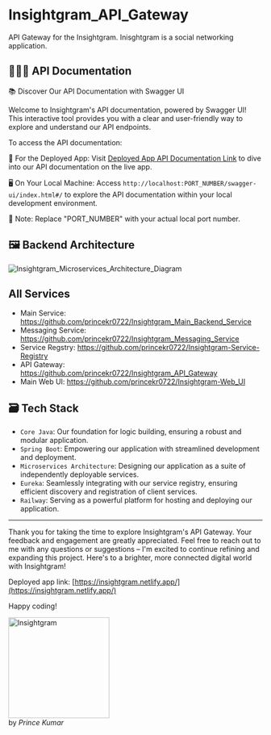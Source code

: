 # Insightgram_API_Gateway
API Gateway for the Insightgram. Inisghtgram is a social networking application.

## 🧑🏻‍💻 API Documentation

📚 Discover Our API Documentation with Swagger UI

Welcome to Insightgram's API documentation, powered by Swagger UI! This interactive tool provides you with a clear and user-friendly way to explore and understand our API endpoints.

To access the API documentation:

🚀 For the Deployed App:
Visit [Deployed App API Documentation Link](https://insightgrammainbackendservice-production.up.railway.app/swagger-ui/index.html#/text) to dive into our API documentation on the live app.

🖥️ On Your Local Machine:
Access `http://localhost:PORT_NUMBER/swagger-ui/index.html#/` to explore the API documentation within your local development environment.

📌 Note: Replace "PORT_NUMBER" with your actual local port number.


## 🖼️ Backend Architecture

![Insightgram_Microservices_Architecture_Diagram](https://github.com/princekr0722/Insightgram-Web_UI/assets/112754559/6da6559e-b146-4e2d-bc07-b29536f3468d)

## All Services

- Main Service: https://github.com/princekr0722/Insightgram_Main_Backend_Service
- Messaging Service: https://github.com/princekr0722/Insightgram_Messaging_Service
- Service Regstry: https://github.com/princekr0722/Insightgram-Service-Registry
- API Gateway: https://github.com/princekr0722/Insightgram_API_Gateway
- Main Web UI: https://github.com/princekr0722/Insightgram-Web_UI

## 🗃️ Tech Stack

- `Core Java`: Our foundation for logic building, ensuring a robust and modular application.
- `Spring Boot`: Empowering our application with streamlined development and deployment.
- `Microservices Architecture`: Designing our application as a suite of independently deployable services.
- `Eureka`: Seamlessly integrating with our service registry, ensuring efficient discovery and registration of client services.
- `Railway`: Serving as a powerful platform for hosting and deploying our application.


<hr></hr>

Thank you for taking the time to explore Insightgram's API Gateway. Your feedback and engagement are greatly appreciated. Feel free to reach out to me with any questions or suggestions – I'm excited to continue refining and expanding this project. Here's to a brighter, more connected digital world with Insightgram!

Deployed app link: [https://insightgram.netlify.app/](https://insightgram.netlify.app/)

Happy coding!

<img src="https://github.com/princekr0722/Insightgram_Main_Backend_Service/assets/112754559/2980510c-f4e1-4b95-bc37-574802c65235" alt="Insightgram" width="200">
<br>by <i>Prince Kumar</i>
